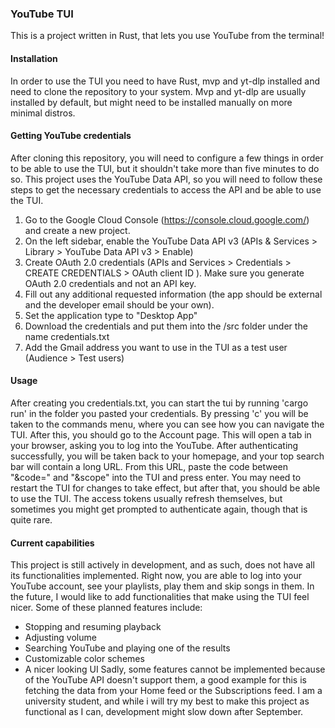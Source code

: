 ### YouTube TUI  

This is a project written in Rust, that lets you use YouTube from the terminal!

#### Installation

In order to use the TUI you need to have Rust, mvp and yt-dlp installed and need to clone the repository to your system. 
Mvp and yt-dlp are usually installed by default, but might need to be installed manually on more minimal distros. 

#### Getting YouTube credentials 

After cloning this repository, you will need to configure a few things in order to be able to use the TUI, but it shouldn't take more than five minutes to do so.
This project uses the YouTube Data API, so you will need to follow these steps to get the necessary credentials to access the API and be able to use the TUI.

1. Go to the Google Cloud Console (https://console.cloud.google.com/) and create a new project.
2. On the left sidebar, enable the YouTube Data API v3 (APIs & Services > Library > YouTube Data API v3 > Enable)
3. Create OAuth 2.0 credentials (APIs and Services > Credentials > CREATE CREDENTIALS > OAuth client ID ). Make sure you generate OAuth 2.0 credentials and not an API key.
4. Fill out any additional requested information (the app should be external and the developer email should be your own).
5. Set the application type to "Desktop App"
6. Download the credentials and put them into the /src folder under the name credentials.txt
7. Add the Gmail address you want to use in the TUI as a test user (Audience > Test users)

#### Usage

After creating you credentials.txt, you can start the tui by running 'cargo run' in the folder you pasted your credentials. By pressing 'c' you will be taken to the commands menu, where you can see how you can navigate the TUI. After this, you should go to the Account page. This will open a tab in your browser, asking you to log into the YouTube. After authenticating successfully, you will be taken back to your homepage, and your top search bar will contain a long URL. From this URL, paste the code between "&code=" and "&scope" into the TUI and press enter. You may need to restart the TUI for changes to take effect, but after that, you should be able to use the TUI. The access tokens usually refresh themselves, but sometimes you might get prompted to authenticate again, though that is quite rare. 

#### Current capabilities 

This project is still actively in development, and as such, does not have all its functionalities implemented. Right now, you are able to log into your YouTube account, see your playlists, play them and skip songs in them. In the future, I would like to add functionalities that make using the TUI feel nicer. Some of these planned features include:
  - Stopping and resuming playback 
  - Adjusting volume
  - Searching YouTube and playing one of the results
  - Customizable color schemes
  - A nicer looking UI
Sadly, some features cannot be implemented because of the YouTube API doesn't support them, a good example for this is fetching the data from your Home feed or the Subscriptions feed. I am a university student, and while i will try my best to make this project as functional as I can, development might slow down after September. 


